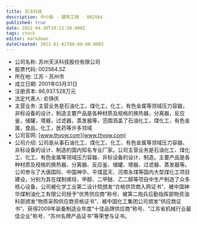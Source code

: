 ```yaml
---
title: 天沃科技
description: 中小板 - 建筑工程 - 002564
published: true
date: 2022-04-30T19:22:50.000Z
tags: stock
editor: markdown
dateCreated: 2022-01-01T00:00:00.000Z
---
```


- 公司名称: 苏州天沃科技股份有限公司
- 股票代码: 002564.SZ
- 所在地: 江苏 - 苏州市
- 成立日期: 2001年03月31日
- 注册资本: 86,937.528万元
- 法定代表人: 俞铮庆
- 主营业务: 主营业务是石油化工，煤化工，化工，有色金属等领域压力容器，非标设备的设计，制造主要产品是各种材质及规格的换热器，分离器，反应釜，储罐，塔器，过滤器，蒸发器等，范围涵盖了石油化工，煤化工，有色金属，食品，化工，医药等许多领域
- 公司官网: [www.thvow.com](www.thvow.com)
- 公司介绍: 公司是从事石油化工、煤化工、化工、有色金属等领域压力容器、非标设备的设计、制造的国内知名专业厂家。公司主营业务是石油化工、煤化工、化工、有色金属等领域压力容器、非标设备的设计、制造。主要产品是各种材质及规格的换热器、分离器、反应釜、储罐、塔器、过滤器、蒸发器等。公司参与了大唐国际、中国神华、平煤蓝天、河南永煤等国内大型煤化工项目建设，分别为其在煤制烯烃、甲醇、二甲醚、乙二醇等项目中生产制造了众多核心设备，公司被化学工业第二设计院颁发“合格供货商入网证书”、被中国神华煤制油化工有限公司授予“优秀供应商”称号、被第二炮兵后勤指挥部物资油料部颁发“物质采购供应商资格证书”、被中国化工集团公司颁发“供应商证书”、获得2009年装备制造业年度“十佳品牌供应商”称号、“江苏省机械行业最佳企业”称号、“苏州名牌产品证书”等荣誉与证书。


